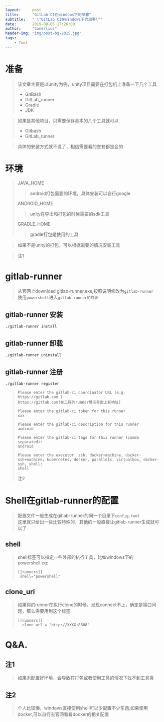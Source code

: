 ```yaml
---
layout:     post
title:      "GitLab CI在windows下的部署"
subtitle:   " \"GitLab CI在windows下的部署\""
date:       2019-08-05 17:26:00
author:     "Conerlius"
header-img: "img/post-bg-2015.jpg"
tags:
    - Tool
---
```


# 准备
> 该文章主要是以unity为例，unity项目需要在打包机上准备一下几个工具
> * GitBash
> * GitLab_runner
> * Gradle
> * JDK

> 如果是其他项目，只需要保存基本的几个工具就可以
> * Gitbash
> * GitLab_runner

> 具体的安装方式就不说了，相信需要看的奆奆都是会的

# 环境
> JAVA_HOME
>> android打包需要的环境，具体安装可以自行google
>
> ANDROID_HOME
>> unity在导出和打包的时候需要的sdk工具
>
> GRADLE_HOME
>> gradle打包是使用的工具

> 如果不是unity的打包，可以根据需要的情况安装工具

> 注1

# gitlab-runner
> 从官网上download gitlab-runner.exe,按照说明修改为`gitlab-runner`<br>
> 使用`powershell`进入`gitlab-runner的目录`
## gitlab-runner 安装
`./gitlab-runner install`
## gitlab-runner 卸载
`./gitlab-runner uninstall`
## gitlab-runner 注册
`./gitlab-runner register`
> ```
> Please enter the gitlab-ci coordinator URL (e.g. https://gitlab.com )
> https://gitlab.com(在工程的runner展示界面上有地址)
> ```
> ```
> Please enter the gitlab-ci token for this runner
> xxx
> ```
> ```
> Please enter the gitlab-ci description for this runner
> android
> ```
> ```
> Please enter the gitlab-ci tags for this runner (comma separated):
> android
> ```
> ```
> Please enter the executor: ssh, docker+machine, docker-ssh+machine, kubernetes, docker, parallels, virtualbox, docker-ssh, shell:
> shell
> ```
> 注2

# Shell在gitlab-runner的配置
> 配置文件一般生成在gitlab-runner的同一个目录下`config.toml`<br>
> 这里就只给出一些比较特殊的，其他的一般直接让gitlab-runner生成就可以了
## shell
> shell标签可以指定一些外部的执行工具，比如windows下的powershell.eg:
> ```
> [[runners]]
>  shell="powershell"
> ```
## clone_url
> 如果你的runner在执行clone的时候，发现connect不上，确定是端口问题，那么需要用到这个标签
> ```
> [[runners]]
>   clone_url = "http://XXXX:8888"
> ```
# Q&A.
## 注1
> 如果未配置好环境，会导致在打包或者使用工具的情况下找不到工具类
## 注2
> 个人比较懒，windows直接使用shell可以少配置不少东西,如果使用docker,可以自行去官网看看docker的相关配置